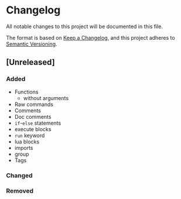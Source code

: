 # Changelog

All notable changes to this project will be documented in this file.

The format is based on [Keep a Changelog](https://keepachangelog.com/en/1.1.0/),
and this project adheres to [Semantic Versioning](https://semver.org/spec/v2.0.0.html).

## [Unreleased]

### Added

- Functions
    - without arguments
- Raw commands
- Comments
- Doc comments
- `if`-`else` statements
- execute blocks
- `run` keyword
- lua blocks
- imports
- group
- Tags

### Changed

### Removed
